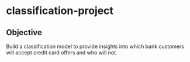# classification-project

## Objective

Build a classification model to provide insights into which bank customers will accept credit card offers and who will not. 

